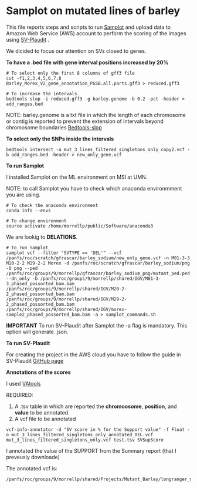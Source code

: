 #  Samplot on mutated lines of barley

This file reports steps and scripts to run [Samplot](https://github.com/ryanlayer/samplot) and upload data to Amazon Web Service (AWS) account to perform the scoring of the images using [SV-Plaudit](https://github.com/jbelyeu/SV-plaudit) .

We dicided to focus our attention on SVs closed to genes. 

__To have a .bed file with gene interval positions increased by 20%__
```
# To select only the first 8 columns of gff3 file
cut -f1,2,3,4,5,6,7,8 Barley_Morex_V2_gene_annotation_PGSB.all.parts.gff3 > reduced.gff3

# To increase the intervals
bedtools slop -i reduced.gff3 -g barley.genome -b 0.2 -pct -header > add_ranges.bed
```
NOTE: barley.genome is a txt file in which the length of each chromosome or contig is reported to prevent the extension of intervals beyond chromosome boundaries [Bedtools-slop](https://bedtools.readthedocs.io/en/latest/content/tools/slop.html)

__To select only the SNPs inside the intervals__
```
bedtools intersect -a mut_3_lines_filtered_singletons_only_copy2.vcf -b add_ranges.bed -header > new_only_gene.vcf
```

__To run Samplot__

I installed Samplot on the ML environment on MSI at UMN.

NOTE: to call Samplot you have to check which anaconda environmment you are using.
```
# To check the anaconda environment
conda info --envs

# To change environment
source activate /home/morrellp/public/Software/anaconda3
```
We are lookig to __DELATIONS__.

```
# To run Samplot
samplot vcf --filter "SVTYPE == 'DEL'" --vcf /panfs/roc/scratch/gfrascar/barley_sodium/new_only_gene.vcf -n M01-3-3 M20-2-2 M29-2-2 Morex -d /panfs/roc/scratch/gfrascar/barley_sodium/png -O png --ped /panfs/roc/groups/9/morrellp/gfrascar/barley_sodium_png/mutant_ped.ped --dn_only -b /panfs/roc/groups/9/morrellp/shared/IGV/M01-3-3_phased_possorted_bam.bam /panfs/roc/groups/9/morrellp/shared/IGV/M20-2-2_phased_possorted_bam.bam /panfs/roc/groups/9/morrellp/shared/IGV/M29-2-2_phased_possorted_bam.bam /panfs/roc/groups/9/morrellp/shared/IGV/morex-sample2_phased_possorted_bam.bam -a > samplot_commands.sh
```
__IMPORTANT__
To run SV-Plaudit after Samplot the -a flag is mandatory. This option will generate .json.

__To run SV-Plaudit__

For creating the project in the AWS cloud you have to follow the guide in SV-Plaudit [GitHub page](https://github.com/jbelyeu/SV-plaudit)

__Annotations of the scores__

I used [VAtools](https://github.com/griffithlab/VAtools/issues/43)

REQUIRED:
1. A .tsv table in which are reported the __chromoosome__, __position__, and __value__ to be annotated.
2. A vcf file to be annotated

```
vcf-info-annotator -d "SV score in % for the Support value" -f Float -o mut_3_lines_filtered_singletons_only_annotated_DEL.vcf mut_3_lines_filtered_singletons_only.vcf test.tsv SVSupScore 
```
I annotated the value of the SUPPORT from the Summary report (that I preveusly downloade) 

The annotated vcf is:
```
/panfs/roc/groups/9/morrellp/shared/Projects/Mutant_Barley/longranger_morex_v2/combined_mutated/Filtered/mut_3_lines_filtered_singletons_only_annotated_DEL.vcf
```




